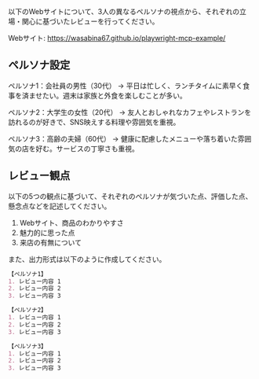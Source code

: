 以下のWebサイトについて、3人の異なるペルソナの視点から、それぞれの立場・関心に基づいたレビューを行ってください。

Webサイト:
https://wasabina67.github.io/playwright-mcp-example/

## ペルソナ設定

ペルソナ1：会社員の男性（30代）
→ 平日は忙しく、ランチタイムに素早く食事を済ませたい。週末は家族と外食を楽しむことが多い。

ペルソナ2：大学生の女性（20代）
→ 友人とおしゃれなカフェやレストランを訪れるのが好きで、SNS映えする料理や雰囲気を重視。

ペルソナ3：高齢の夫婦（60代）
→ 健康に配慮したメニューや落ち着いた雰囲気の店を好む。サービスの丁寧さも重視。

## レビュー観点

以下の5つの観点に基づいて、それぞれのペルソナが気づいた点、評価した点、懸念点などを記述してください。

1. Webサイト、商品のわかりやすさ
2. 魅力的に思った点
3. 来店の有無について

また、出力形式は以下のように作成してください。

```markdown
【ペルソナ1】
1. レビュー内容 1
2. レビュー内容 2
3. レビュー内容 3

【ペルソナ2】
1. レビュー内容 1
2. レビュー内容 2
3. レビュー内容 3

【ペルソナ3】
1. レビュー内容 1
2. レビュー内容 2
3. レビュー内容 3
```
